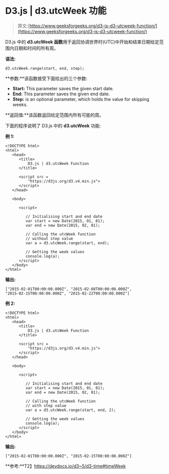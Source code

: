 # D3.js | d3.utcWeek 功能

> 原文:[https://www.geeksforgeeks.org/d3-js-d3-utcweek-function/](https://www.geeksforgeeks.org/d3-js-d3-utcweek-function/)

D3.js 中的 **d3.utcWeek 函数**用于返回协调世界时(UTC)中开始和结束日期给定范围内日期和时间的所有周。

**语法:**

```
d3.utcWeek.range(start, end, step);
```

**参数:**该函数接受下面给出的三个参数:

*   **Start:** This parameter saves the given start date.
*   **End:** This parameter saves the given end date.
*   **Step:** is an optional parameter, which holds the value for skipping weeks.

**返回值:**该函数返回给定范围内所有可能的周。

下面的程序说明了 D3.js 中的 **d3.utcWeek** 功能:

**例 1:**

```
<!DOCTYPE html>
<html>
   <head>
      <title>
          D3.js | d3.utcWeek Function
      </title>

      <script src =
          "https://d3js.org/d3.v4.min.js">
      </script>
   </head>

   <body>

      <script>

         // Initialising start and end date
         var start = new Date(2015, 01, 01);
         var end = new Date(2015, 02, 01);

         // Calling the utcWeek function
         // without step value
         var a = d3.utcWeek.range(start, end);

         // Getting the week values
         console.log(a);
      </script>
   </body>
</html>
```

**输出:**

```
["2015-02-01T00:00:00.000Z", "2015-02-08T00:00:00.000Z",
"2015-02-15T00:00:00.000Z", "2015-02-22T00:00:00.000Z"]

```

**例 2:**

```
<!DOCTYPE html>
<html>
   <head>
      <title>
          D3.js | d3.utcWeek Function
      </title>

      <script src =
          "https://d3js.org/d3.v4.min.js">
      </script>
   </head>

   <body>

      <script>

         // Initialising start and end date
         var start = new Date(2015, 01, 01);
         var end = new Date(2015, 02, 01);

         // Calling the utcWeek function
         // with step value
         var a = d3.utcWeek.range(start, end, 2);

         // Getting the week values
         console.log(a);
      </script>
   </body>
</html>
```

**输出:**

```
["2015-02-01T00:00:00.000Z", "2015-02-15T00:00:00.000Z"]

```

**参考:**T2】https://devdocs.io/d3~5/d3-time#timeWeek